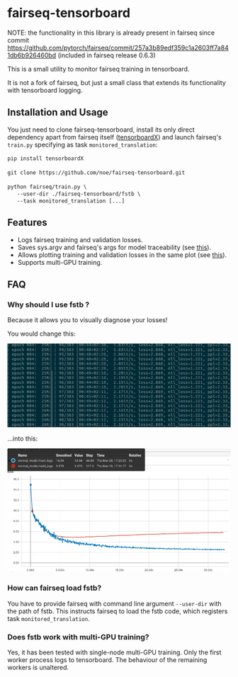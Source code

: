 # fairseq-tensorboard

NOTE: the functionality in this library is already present in fairseq since commit
https://github.com/pytorch/fairseq/commit/257a3b89edf359c1a2603ff7a841db6b926460bd
(included in fairseq release 0.6.3)

This is a small utility to monitor fairseq training in tensorboard.

It is not a fork of fairseq, but just a small class that extends its
functionality with tensorboard logging.

## Installation and Usage

You just need to clone fairseq-tensorboard, install its only direct dependency
apart from fairseq itself
([tensorboardX](https://github.com/lanpa/tensorboardX)) and launch
fairseq's `train.py` specifying as task `monitored_translation`:

```
pip install tensorboardX

git clone https://github.com/noe/fairseq-tensorboard.git

python fairseq/train.py \
   --user-dir ./fairseq-tensorboard/fstb \
   --task monitored_translation [...]
```

## Features

- Logs fairseq training and validation losses.
- Saves sys.argv and fairseq's args for model traceability
  (see [this](https://twitter.com/Thom_Wolf/status/1106300583835766786)).
- Allows plotting training and validation losses in the same plot
  (see [this](https://github.com/tensorflow/tensorflow/issues/7089#issuecomment-295857875)).
- Supports multi-GPU training.

## FAQ

### Why should I use fstb ?

Because it allows you to visually diagnose your losses!

You would change this:

<img src="pics/terminal.png" alt="Obscure terminal logs" width="600"/>

...into this:

<img src="pics/tb.png?" alt="Intuitive tensorboard plot" width="600"/>


### How can fairseq load fstb?

You have to provide fairseq with command line argument `--user-dir` with
the path of fstb. This instructs fairseq to load the fstb code, which
registers task `monitored_translation`.


### Does fstb work with multi-GPU training?

Yes, it has been tested with single-node multi-GPU training. Only the
first worker process logs to tensorboard. The behaviour of the
remaining workers is unaltered.

